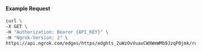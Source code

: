 <!-- Code generated for API Clients. DO NOT EDIT. -->

#### Example Request

```bash
curl \
-X GET \
-H "Authorization: Bearer {API_KEY}" \
-H "Ngrok-Version: 2" \
https://api.ngrok.com/edges/https/edghts_2uWzOvVuavCWXWmWMb9JzqP0jmk/routes/edghtsrt_2uWzOukQseuwPG3uxIhV7TenHzT/response_headers
```
